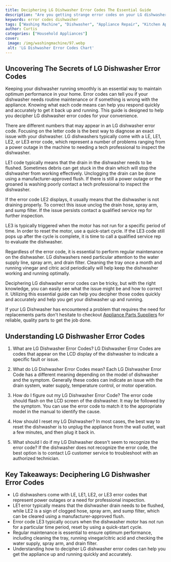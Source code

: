 ```yaml
---
title: Deciphering LG Dishwasher Error Codes The Essential Guide
description: "Are you getting strange error codes on your LG dishwasher This essential guide will show you how to decode and fix them so you can get back to sparkling dishes"
keywords: error codes dishwasher
tags: ["Washing Machine", "Dishwasher", "Appliance Repair", "Kitchen Appliances", "Clean Appliance"]
author: Curtis
categories: ["Household Appliances"]
cover: 
 image: /img/washingmachine/97.webp
 alt: 'LG Dishwasher Error Codes Chart'
---
```

## Uncovering The Secrets of LG Dishwasher Error Codes
Keeping your dishwasher running smoothly is an essential way to maintain optimum performance in your home. Error codes can tell you if your dishwasher needs routine maintenance or if something is wrong with the appliance. Knowing what each code means can help you respond quickly and accurately to get it back up and running. This guide is designed to help you decipher LG dishwasher error codes for your convenience.

There are different numbers that may appear in an LG dishwasher error code. Focusing on the letter code is the best way to diagnose an exact issue with your dishwasher. LG dishwashers typically come with a LE, LE1, LE2, or LE3 error code, which represent a number of problems ranging from a power outage in the machine to needing a tech professional to inspect the dishwasher. 

LE1 code typically means that the drain in the dishwasher needs to be flushed. Sometimes debris can get stuck in the drain which will stop the dishwasher from working effectively. Unclogging the drain can be done using a manufacturer-approved flush. If there is still a power outage or the groaned is washing poorly contact a tech professional to inspect the dishwasher. 

If the error code LE2 displays, it usually means that the dishwasher is not draining properly. To correct this issue unclog the drain hose, spray arm, and sump filter. If the issue persists contact a qualified service rep for further inspection.

LE3 is typically triggered when the motor has not run for a specific period of time. In order to reset the motor, use a quick-start cycle. If the LE3 code still pops up after the cycle is complete, it is time to call a qualified service rep to evaluate the dishwasher.

Regardless of the error code, it is essential to perform regular maintenance on the dishwasher. LG dishwashers need particular attention to the water supply line, spray arm, and drain filter. Cleaning the tray once a month and running vinegar and citric acid periodically will help keep the dishwasher working and running optimally.

Deciphering LG dishwasher error codes can be tricky, but with the right knowledge, you can easily see what the issue might be and how to correct it. Utilizing this essential guide can help you decipher those codes quickly and accurately and help you get your dishwasher up and running. 

If your LG Dishwasher has encountered a problem that requires the need for replacements parts don't hesitate to checkout [Appliance Parts Suppliers](./pages/appliance-parts-suppliers/) for reliable, quality parts to get the job done.

## Understanding LG Dishwasher Error Codes

1. What are LG Dishwasher Error Codes? 
LG Dishwasher Error Codes are codes that appear on the LCD display of the dishwasher to indicate a specific fault or issue.

2. What do LG Dishwasher Error Codes mean? 
Each LG Dishwasher Error Code has a different meaning depending on the model of dishwasher and the symptom. Generally these codes can indicate an issue with the drain system, water supply, temperature control, or motor operation.

3. How do I figure out my LG Dishwasher Error Code? 
The error code should flash on the LCD screen of the dishwasher. It may be followed by the symptom. You can use the error code to match it to the appropriate model in the manual to identify the cause.

4. How should I reset my LG Dishwasher? 
In most cases, the best way to reset the dishwasher is to unplug the appliance from the wall outlet, wait a few minutes, and then plug it back in.

5. What should I do if my LG Dishwasher doesn't seem to recognize the error code? 
If the dishwasher does not recognize the error code, the best option is to contact LG customer service to troubleshoot with an authorized technician.

## Key Takeaways: Deciphering LG Dishwasher Error Codes

- LG dishwashers come with LE, LE1, LE2, or LE3 error codes that represent power outages or a need for professional inspection. 
- LE1 error typically means that the dishwasher drain needs to be flushed, while LE2 is a sign of clogged hose, spray arm, and sump filter, which can be cleared using a manufacturer-approved flush. 
- Error code LE3 typically occurs when the dishwasher motor has not run for a particular time period, reset by using a quick-start cycle. 
- Regular maintenance is essential to ensure optimum performance, including cleaning the tray, running vinegar/citric acid and checking the water supply, spray arm, and drain filter. 
- Understanding how to decipher LG dishwasher error codes can help you get the appliance up and running quickly and accurately.
